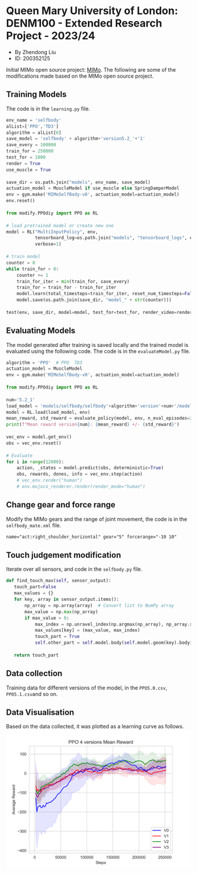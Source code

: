 # Queen Mary University of London: DENM100 - Extended Research Project - 2023/24

- By Zhendong Liu
- ID: 200352125

Initial MIMo open source project: [MIMo](https://github.com/trieschlab/MIMo).
The following are some of the modifications made based on the MIMo open source project.

## Training Models
The code is in the `learning.py` file.
```python
env_name = 'selfbody'
alList=['PPO','TD3']
algorithm = alList[0]
save_model = 'selfbody' + algorithm+'version5.2_'+'1'
save_every = 100000
train_for = 250000
test_for = 1000
render = True
use_muscle = True

save_dir = os.path.join("models", env_name, save_model)
actuation_model = MuscleModel if use_muscle else SpringDamperModel
env = gym.make('MIMoSelfBody-v0', actuation_model=actuation_model)
env.reset()

from modify.PPOdiy import PPO as RL

# load pretrained model or create new one
model = RL("MultiInputPolicy", env,
           tensorboard_log=os.path.join("models", "tensorboard_logs", env_name, save_model),
           verbose=1)

# train model
counter = 0
while train_for > 0:
    counter += 1
    train_for_iter = min(train_for, save_every)
    train_for = train_for - train_for_iter
    model.learn(total_timesteps=train_for_iter, reset_num_timesteps=False)
    model.save(os.path.join(save_dir, "model_" + str(counter)))

test(env, save_dir, model=model, test_for=test_for, render_video=render)

```

## Evaluating Models
The model generated after training is saved locally and the trained model is evaluated using the following code. The code is in the `evaluateModel.py` file.
```python
algorithm = 'PPO'  # PPO  TD3
actuation_model = MuscleModel
env = gym.make('MIMoSelfBody-v0', actuation_model=actuation_model)

from modify.PPOdiy import PPO as RL

num='5.2_1'
load_model = 'models/selfbody/selfbody'+algorithm+'version'+num+'/model_1'
model = RL.load(load_model, env)
mean_reward, std_reward = evaluate_policy(model, env, n_eval_episodes=20,render=False)
print(f"Mean reward version{num}: {mean_reward} +/- {std_reward}")

vec_env = model.get_env()
obs = vec_env.reset()

# Evaluate
for i in range(12000):
    action, _states = model.predict(obs, deterministic=True)
    obs, rewards, dones, info = vec_env.step(action)
    # vec_env.render("human")
    # env.mujoco_renderer.render(render_mode="human")
```

## Change gear and force range
Modify the MIMo gears and the range of joint movement, the code is in the `selfbody_mate.xml` file.
```xml
name="act:right_shoulder_horizontal" gear="5" forcerange="-10 10"
```

## Touch judgement modification
Iterate over all sensors, and code in the `selfbody.py` file.
```python
def find_touch_max(self, sensor_output):
   touch_part=False
   max_values = {}
   for key, array in sensor_output.items():
       np_array = np.array(array)  # Convert list to NumPy array
       max_value = np.max(np_array)
       if max_value > 0:
           max_index = np.unravel_index(np.argmax(np_array), np_array.shape)
           max_values[key] = (max_value, max_index)
           touch_part = True
           self.other_part = self.model.body(self.model.geom(key).bodyid).name

   return touch_part
```

## Data collection
Training data for different versions of the model, in the `PPO5.0.csv`, `PPO5.1.csv`and so on.

## Data Visualisation
Based on the data collected, it was plotted as a learning curve as follows.
![](./images/4versions.png)

